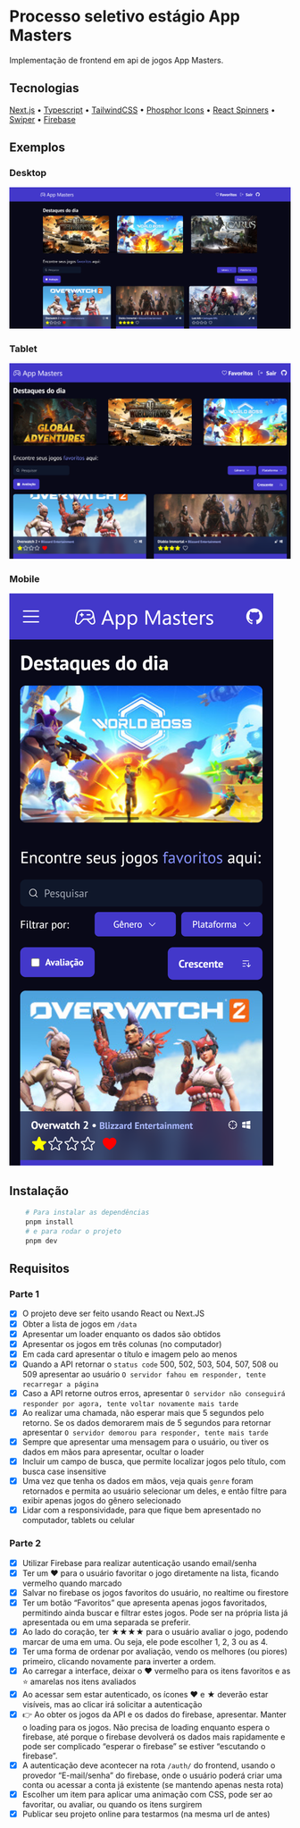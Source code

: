 # Processo seletivo estágio App Masters

Implementação de frontend em api de jogos App Masters.

## Tecnologias

[Next.js](https://nextjs.org/) • [Typescript](https://www.typescriptlang.org/) • [TailwindCSS](https://tailwindcss.com/) • [Phosphor Icons](https://phosphoricons.com/) • [React Spinners](https://www.davidhu.io/react-spinners/) • [Swiper](https://swiperjs.com/) • [Firebase](https://firebase.google.com/)

## Exemplos

### Desktop

![image](./assets/desktop.png)

### Tablet

![image](./assets/tablet.png)

### Mobile

![image](./assets/mobile.png)

## Instalação

```bash
    # Para instalar as dependências
    pnpm install
    # e para rodar o projeto
    pnpm dev
```

## Requisitos

### Parte 1

- [x] O projeto deve ser feito usando React ou Next.JS
- [x] Obter a lista de jogos em `/data`
- [x] Apresentar um loader enquanto os dados são obtidos
- [x] Apresentar os jogos em três colunas (no computador)
- [x] Em cada card apresentar o título e imagem pelo ao menos
- [x] Quando a API retornar o `status code` 500, 502, 503, 504, 507, 508 ou 509 apresentar ao usuário `O servidor fahou em responder, tente recarregar a página`
- [x] Caso a API retorne outros erros, apresentar `O servidor não conseguirá responder por agora, tente voltar novamente mais tarde`
- [x] Ao realizar uma chamada, não esperar mais que 5 segundos pelo retorno. Se os dados demorarem mais de 5 segundos para retornar apresentar `O servidor demorou para responder, tente mais tarde`
- [x] Sempre que apresentar uma mensagem para o usuário, ou tiver os dados em mãos para apresentar, ocultar o loader
- [x] Incluir um campo de busca, que permite localizar jogos pelo título, com busca case insensitive
- [x] Uma vez que tenha os dados em mãos, veja quais `genre` foram retornados e permita ao usuário selecionar um deles, e então filtre para exibir apenas jogos do gênero selecionado
- [x] Lidar com a responsividade, para que fique bem apresentado no computador, tablets ou celular

### Parte 2

- [x] Utilizar Firebase para realizar autenticação usando email/senha
- [x] Ter um ♥ para o usuário favoritar o jogo diretamente na lista, ficando vermelho quando marcado
- [x] Salvar no firebase os jogos favoritos do usuário, no realtime ou firestore
- [x] Ter um botão “Favoritos” que apresenta apenas jogos favoritados, permitindo ainda buscar e filtrar estes jogos. Pode ser na própria lista já apresentada ou em uma separada se preferir.
- [x] Ao lado do coração, ter ★★★★ para o usuário avaliar o jogo, podendo marcar de uma em uma. Ou seja, ele pode escolher 1, 2, 3 ou as 4.
- [x] Ter uma forma de ordenar por avaliação, vendo os melhores (ou piores) primeiro, clicando novamente para inverter a ordem.
- [x] Ao carregar a interface, deixar o ❤️ vermelho para os itens favoritos e as ⭐️ amarelas nos itens avaliados
- [x] Ao acessar sem estar autenticado, os ícones ♥ e ★ deverão estar visíveis, mas ao clicar irá solicitar a autenticação
- [x] 👉 Ao obter os jogos da API e os dados do firebase, apresentar. Manter o loading para os jogos. Não precisa de loading enquanto espera o firebase, até porque o firebase devolverá os dados mais rapidamente e pode ser complicado “esperar o firebase” se estiver “escutando o firebase”.
- [x] A autenticação deve acontecer na rota `/auth/` do frontend, usando o provedor “E-mail/senha” do firebase, onde o usuário poderá criar uma conta ou acessar a conta já existente (se mantendo apenas nesta rota)
- [x] Escolher um item para aplicar uma animação com CSS, pode ser ao favoritar, ou avaliar, ou quando os itens surgirem
- [x] Publicar seu projeto online para testarmos (na mesma url de antes)